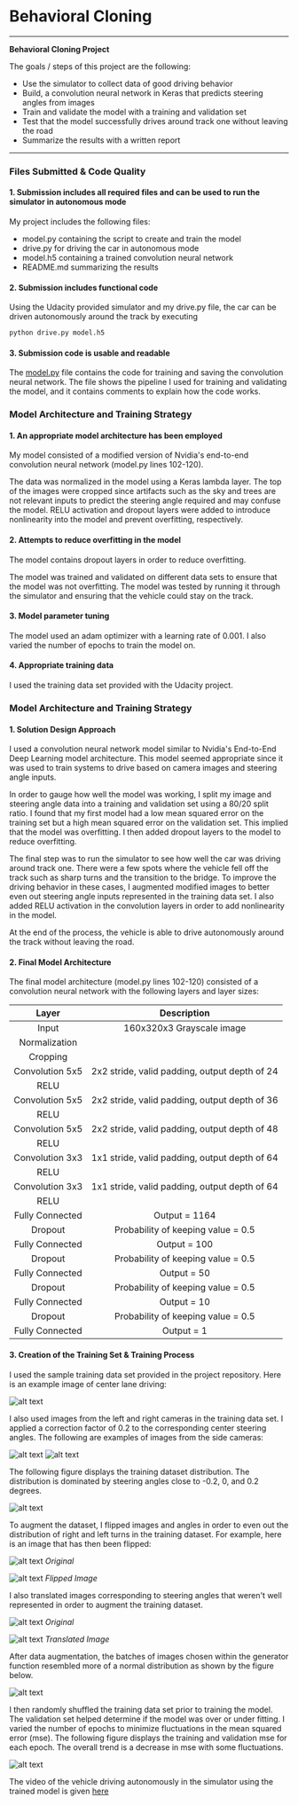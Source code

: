 # **Behavioral Cloning** 
---

**Behavioral Cloning Project**

The goals / steps of this project are the following:
* Use the simulator to collect data of good driving behavior
* Build, a convolution neural network in Keras that predicts steering angles from images
* Train and validate the model with a training and validation set
* Test that the model successfully drives around track one without leaving the road
* Summarize the results with a written report


[//]: # (Image References)

[image1]: ./figures/center_2016_12_01_13_30_48_287.jpg "CenterImage"
[image2]: ./figures/left_2016_12_01_13_30_48_287.jpg "LeftImage"
[image3]: ./figures/right_2016_12_01_13_30_48_287.jpg "RightImage"
[image4]: ./figures/center_2016_12_01_13_30_48_287_flipped.jpg "CenterImageFlipped"
[image5]: ./figures/center_2016_12_01_13_30_48_287_translated.jpg "CenterImageTranslated"
[image6]: ./figures/Trainingdatasetdistrib.jpg "TrainingDataSetOriginal"
[image7]: ./figures/Trainingdatasetdistrib_augment_batch.jpg "TrainingDataSetAugmented"
[image8]: ./figures/mse.jpg "MSE"

<!---## Rubric Points
### Here I will consider the [rubric points](https://review.udacity.com/#!/rubrics/432/view) individually and describe how I addressed each point in my implementation.--->  

---
### Files Submitted & Code Quality

#### 1. Submission includes all required files and can be used to run the simulator in autonomous mode

My project includes the following files:
* model.py containing the script to create and train the model
* drive.py for driving the car in autonomous mode
* model.h5 containing a trained convolution neural network 
* README.md summarizing the results

#### 2. Submission includes functional code
Using the Udacity provided simulator and my drive.py file, the car can be driven autonomously around the track by executing 
```sh
python drive.py model.h5
```

#### 3. Submission code is usable and readable

The [model.py](https://github.com/anammy/CarND-Behavioral-Cloning-P3/blob/master/model.py) file contains the code for training and saving the convolution neural network. The file shows the pipeline I used for training and validating the model, and it contains comments to explain how the code works.

### Model Architecture and Training Strategy

#### 1. An appropriate model architecture has been employed

My model consisted of a modified version of Nvidia's end-to-end convolution neural network (model.py lines 102-120). 

The data was normalized in the model using a Keras lambda layer. The top of the images were cropped since artifacts such as the sky and trees are not relevant inputs to predict the steering angle required and may confuse the model. RELU activation and dropout layers were added to introduce nonlinearity into the model and prevent overfitting, respectively.

#### 2. Attempts to reduce overfitting in the model

The model contains dropout layers in order to reduce overfitting.

The model was trained and validated on different data sets to ensure that the model was not overfitting. The model was tested by running it through the simulator and ensuring that the vehicle could stay on the track.

#### 3. Model parameter tuning

The model used an adam optimizer with a learning rate of 0.001. I also varied the number of epochs to train the model on.

#### 4. Appropriate training data

I used the training data set provided with the Udacity project.

### Model Architecture and Training Strategy

#### 1. Solution Design Approach

I used a convolution neural network model similar to Nvidia's End-to-End Deep Learning model architecture. This model seemed appropriate since it was used to train systems to drive based on camera images and steering angle inputs.

In order to gauge how well the model was working, I split my image and steering angle data into a training and validation set using a 80/20 split ratio. I found that my first model had a low mean squared error on the training set but a high mean squared error on the validation set. This implied that the model was overfitting. I then added dropout layers to the model to reduce overfitting.

The final step was to run the simulator to see how well the car was driving around track one. There were a few spots where the vehicle fell off the track such as sharp turns and the transition to the bridge. To improve the driving behavior in these cases, I augmented modified images to better even out steering angle inputs represented in the training data set. I also added RELU activation in the convolution layers in order to add nonlinearity in the model.

At the end of the process, the vehicle is able to drive autonomously around the track without leaving the road.

#### 2. Final Model Architecture

The final model architecture (model.py lines 102-120) consisted of a convolution neural network with the following layers and layer sizes:

| Layer         		|     Description	        					| 
|:---------------------:|:---------------------------------------------:| 
| Input         		| 160x320x3 Grayscale image						|
| Normalization    		|											 	|
| Cropping		    	| 											 	|  
| Convolution 5x5    	| 2x2 stride, valid padding, output depth of 24	|
| RELU					|												|
| Convolution 5x5	    | 2x2 stride, valid padding, output depth of 36	|
| RELU					|         										|
| Convolution 5x5	    | 2x2 stride, valid padding, output depth of 48	|
| RELU					|         										|
| Convolution 3x3	    | 1x1 stride, valid padding, output depth of 64	|
| RELU					|         										|
| Convolution 3x3	    | 1x1 stride, valid padding, output depth of 64	|
| RELU					|         										|
| Fully Connected		| Output = 1164									|
| Dropout				| Probability of keeping value = 0.5			| 
| Fully Connected		| Output = 100									|
| Dropout				| Probability of keeping value = 0.5			|
| Fully Connected		| Output = 50									|
| Dropout				| Probability of keeping value = 0.5			|
| Fully Connected		| Output = 10									|
| Dropout				| Probability of keeping value = 0.5			|
| Fully Connected		| Output = 1									|  

#### 3. Creation of the Training Set & Training Process

I used the sample training data set provided in the project repository. Here is an example image of center lane driving:

![alt text][image1]

I also used images from the left and right cameras in the training data set. I applied a correction factor of 0.2 to the corresponding center steering angles. The following are examples of images from the side cameras:

![alt text][image2]
![alt text][image3]

The following figure displays the training dataset distribution. The distribution is dominated by steering angles close to -0.2, 0, and 0.2 degrees.

![alt text][image6]

To augment the dataset, I flipped images and angles in order to even out the distribution of right and left turns in the training dataset. For example, here is an image that has then been flipped:

![alt text][image1]
*Original*

![alt text][image4]
*Flipped Image*

I also translated images corresponding to steering angles that weren't well represented in order to augment the training dataset.

![alt text][image1]
*Original*

![alt text][image5]
*Translated Image*

After data augmentation, the batches of images chosen within the generator function resembled more of a normal distribution as shown by the figure below.

![alt text][image7]

I then randomly shuffled the training data set prior to training the model. The validation set helped determine if the model was over or under fitting. I varied the number of epochs to minimize fluctuations in the mean squared error (mse). The following figure displays the training and validation mse for each epoch. The overall trend is a decrease in mse with some fluctuations.

![alt text][image8]

The video of the vehicle driving autonomously in the simulator using the trained model is given [here](./video.mp4)

<!---<video width="320" height="240" controls>
  <source src="video.mp4" type="video/mp4">
</video>-->
